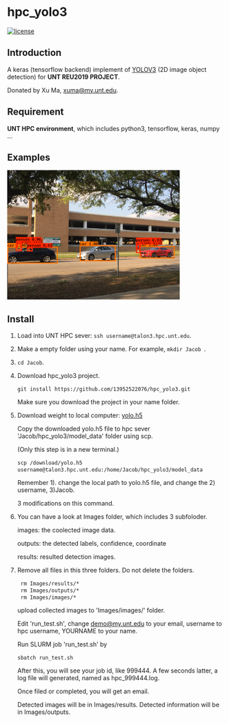 # hpc_yolo3

[![license](https://img.shields.io/github/license/mashape/apistatus.svg)](LICENSE)

## Introduction

A keras (tensorflow backend) implement of [YOLOV3](https://arxiv.org/abs/1804.02767) (2D image object detection) for **UNT REU2019 PROJECT**.

Donated by Xu Ma, xuma@my.unt.edu.

## Requirement

**UNT HPC environment**, which includes python3, tensorflow, keras, numpy ...

## Examples

<img src="https://github.com/13952522076/hpc_yolo3/blob/master/Images/results/result_111.PNG" height="300">

## Install

1. Load into UNT HPC sever: 
  ```ssh username@talon3.hpc.unt.edu```.
  
2. Make a empty folder using your name. For example, 
  ```mkdir Jacob ```.
3. ```cd Jacob```.

4. Download hpc_yolo3 project.
   ```
   git install https://github.com/13952522076/hpc_yolo3.git
   ```
   Make sure you download the project in your name folder.
   
5. Download weight to local computer: [yolo.h5](https://drive.google.com/open?id=15CpTnn_uAoJf4h4sxrFGfs1E9Ak7cXqs)
   
   Copy the downloaded yolo.h5 file to hpc sever 'Jacob/hpc_yolo3/model_data' folder using scp.
   
   (Only this step is in a new terminal.)
   ```
   scp /download/yolo.h5 username@talon3.hpc.unt.edu:/home/Jacob/hpc_yolo3/model_data
   ```
   Remember 1). change the local path to yolo.h5 file, and change the 2) username, 3)Jacob.
   
   3 modifications on this command.

6. You can have a look at Images folder, which includes 3 subfoloder. 
   
      images: the coolected image data.
   
      outputs: the detected labels, confidence, coordinate
   
      results: resulted detection images.

7. Remove all files in this three folders. Do not delete the folders.
   ```
    rm Images/results/*
    rm Images/outputs/*
    rm Images/images/*
   ```
   
   upload collected images to 'Images/images/' folder.
  
   
   Edit 'run_test.sh', change demo@my.unt.edu to your email,  username to hpc username, YOURNAME to your name.
   
   
   
   Run SLURM job 'run_test.sh' by
   ```
   sbatch run_test.sh
   ```
   After this, you will see your job id, like 999444. A few seconds latter, a log file will generated, named as hpc_999444.log.
   
   Once filed or completed, you will get an email. 
   
   Detected images will be in Images/results. Detected information will be in Images/outputs.
   


